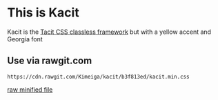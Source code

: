 # This is Kacit
Kacit is the [Tacit CSS classless framework](https://yegor256.github.io/tacit/) but with a yellow accent and Georgia font

## Use via rawgit.com
```
https://cdn.rawgit.com/Kimeiga/kacit/b3f813ed/kacit.min.css
```
[raw minified file](https://cdn.rawgit.com/Kimeiga/kacit/b3f813ed/kacit.min.css)
